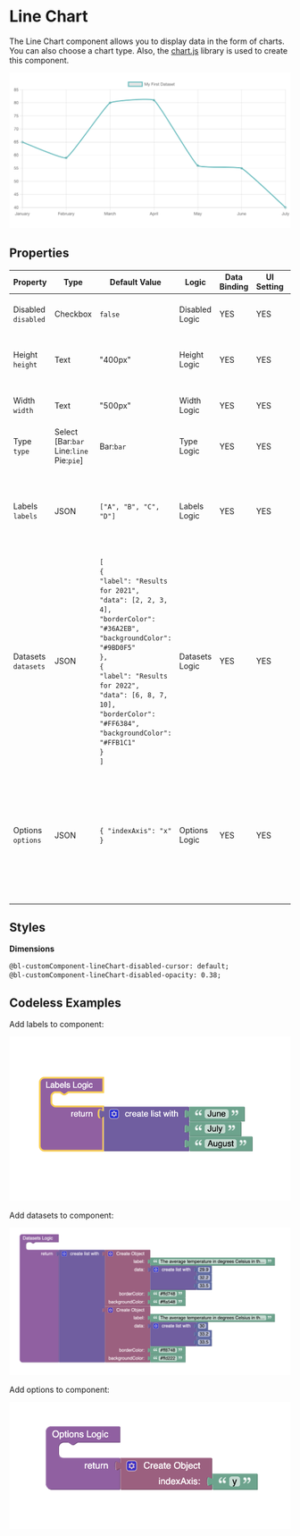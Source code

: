 # Line Chart
The Line Chart component allows you to display data in the form of charts. You can also choose a chart type. Also, the [chart.js](https://www.chartjs.org/) library is used to create this component.

<p align="center">
  <img src="./thumbnail.png" alt="main thumbnail" width="780"/>
</p>

## Properties

| Property                | Type                                                   | Default Value                                                                                                                                                                                                                                                                                                                                                          | Logic          | Data Binding | UI Setting | Description                                                                                                                                                                                                                                                                         |
|-------------------------|--------------------------------------------------------|------------------------------------------------------------------------------------------------------------------------------------------------------------------------------------------------------------------------------------------------------------------------------------------------------------------------------------------------------------------------|----------------|--------------|------------|-------------------------------------------------------------------------------------------------------------------------------------------------------------------------------------------------------------------------------------------------------------------------------------|
| Disabled<br/>`disabled` | Checkbox                                               | `false`                                                                                                                                                                                                                                                                                                                                                                | Disabled Logic | YES          | YES        | This handler allows you to disable a component.                                                                                                                                                                                                                                     |
| Height<br/>`height`     | Text                                                   | "400px"                                                                                                                                                                                                                                                                                                                                                                | Height Logic   | YES          | YES        | This handler allows you to specify the height of a component.                                                                                                                                                                                                                       |
| Width<br/>`width`       | Text                                                   | "500px"                                                                                                                                                                                                                                                                                                                                                                | Width Logic    | YES          | YES        | This handler allows you to specify the width of a component.                                                                                                                                                                                                                        |
| Type<br/>`type`         | Select <br/> [Bar:`bar`<br/>Line:`line`<br/>Pie:`pie`] | Bar:`bar`                                                                                                                                                                                                                                                                                                                                                              | Type Logic     | YES          | YES        | This handler allows you to specify the chart type.                                                                                                                                                                                                                                  |
| Labels<br/>`labels`     | JSON                                                   | `["A", "B", "C", "D"]`                                                                                                                                                                                                                                                                                                                                                 | Labels Logic   | YES          | YES        | This handler allows you to set chart elements. Watch [Codeless Examples](#examples). Signature of labels: list of strings `[String, String]`                                                                                                                                        |
| Datasets<br/>`datasets` | JSON                                                   | `[`   <br/>`{`     <br/>`"label": "Results for 2021",`     <br/>`"data": [2, 2, 3, 4],`     <br/>`"borderColor": "#36A2EB",`     <br/>`"backgroundColor": "#9BD0F5"`   <br/>`},`   <br/>`{`     <br/>`"label": "Results for 2022",`     <br/>`"data": [6, 8, 7, 10],`     <br/>`"borderColor": "#FF6384",`     <br/>`"backgroundColor": "#FFB1C1"`   <br/>`}` <br/>`]` | Datasets Logic | YES          | YES        | This handler allows you to set datasets to the component. Watch [Codeless Examples](#examples). Signature of datasets: list of objects `{label: String, data: Array, borderColor: String \| Array, backgroundColor: String \| Array}`                                               |
| Options<br/>`options`   | JSON                                                   | `{ "indexAxis": "x" }`                                                                                                                                                                                                                                                                                                                                                 | Options Logic  | YES          | YES        | This handler allows you to set options for a component. Watch [Codeless Examples](#examples). Signature of options: object `{indexAxis: x \| y}`. Also, you can find more options in the [chart.js library documentation](https://www.chartjs.org/docs/3.3.0/general/options.html). |

## Styles

**Dimensions**
````
@bl-customComponent-lineChart-disabled-cursor: default;
@bl-customComponent-lineChart-disabled-opacity: 0.38;
````

## <a id="examples"></a> Codeless Examples

Add labels to component:

![markers example](./example-images/set-labels.png)

Add datasets to component:

![markers example](./example-images/set-datasets.png)

Add options to component:

![markers example](./example-images/set-options.png)
